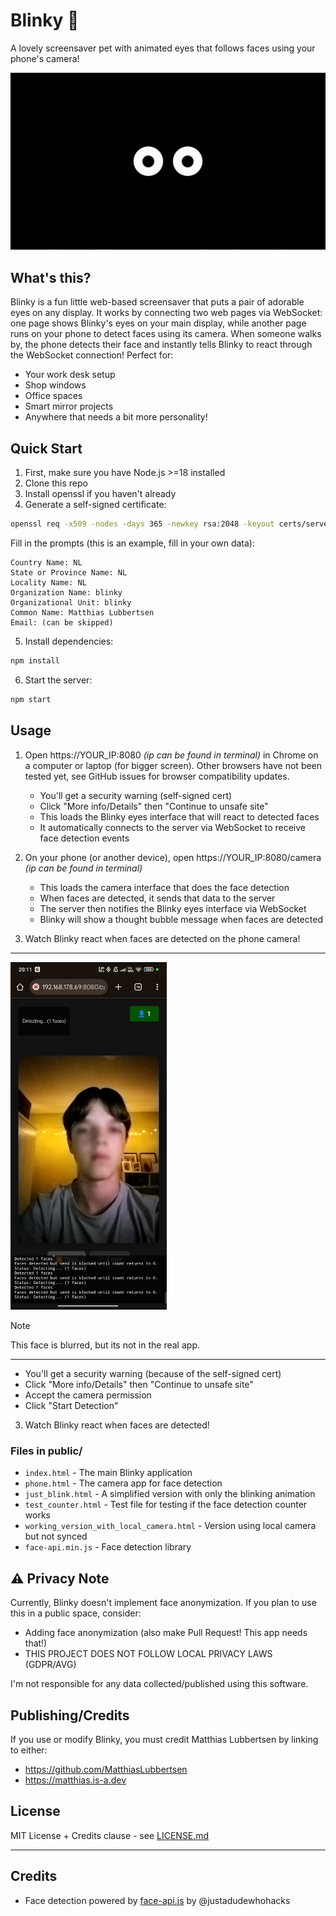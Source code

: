 # Blinky 👀

A lovely screensaver pet with animated eyes that follows faces using your phone's camera!

<img src="docs/assets/blinky_eyes.gif" alt="Blinky in Action"/>

## What's this?

Blinky is a fun little web-based screensaver that puts a pair of adorable eyes on any display. It works by connecting two web pages via WebSocket: one page shows Blinky's eyes on your main display, while another page runs on your phone to detect faces using its camera. When someone walks by, the phone detects their face and instantly tells Blinky to react through the WebSocket connection! Perfect for:

- Your work desk setup
- Shop windows
- Office spaces
- Smart mirror projects
- Anywhere that needs a bit more personality!

## Quick Start

1. First, make sure you have Node.js >=18 installed
2. Clone this repo
3. Install openssl if you haven't already
4. Generate a self-signed certificate:
```bash
openssl req -x509 -nodes -days 365 -newkey rsa:2048 -keyout certs/server.key -out certs/server.cert
```
Fill in the prompts (this is an example, fill in your own data):
```
Country Name: NL
State or Province Name: NL
Locality Name: NL
Organization Name: blinky
Organizational Unit: blinky
Common Name: Matthias Lubbertsen
Email: (can be skipped)
```
5. Install dependencies:
```bash
npm install
```
6. Start the server:
```bash
npm start
```

## Usage

1. Open https://YOUR_IP:8080 _(ip can be found in terminal)_ in Chrome on a computer or laptop (for bigger screen). Other browsers have not been tested yet, see GitHub issues for browser compatibility updates.
   - You'll get a security warning (self-signed cert)
   - Click "More info/Details" then "Continue to unsafe site"
   - This loads the Blinky eyes interface that will react to detected faces
   - It automatically connects to the server via WebSocket to receive face detection events

2. On your phone (or another device), open https://YOUR_IP:8080/camera _(ip can be found in terminal)_
   - This loads the camera interface that does the face detection
   - When faces are detected, it sends that data to the server
   - The server then notifies the Blinky eyes interface via WebSocket
   - Blinky will show a thought bubble message when faces are detected

3. Watch Blinky react when faces are detected on the phone camera!

---
<img src="docs/assets/phone.jpg" alt="Phone Camera View" width="250" />

> [!NOTE]
> This face is blurred, but its not in the real app.
---
   - You'll get a security warning (because of the self-signed cert)
   - Click "More info/Details" then "Continue to unsafe site"
   - Accept the camera permission
   - Click "Start Detection"
3. Watch Blinky react when faces are detected!

### Files in public/
- `index.html` - The main Blinky application
- `phone.html` - The camera app for face detection
- `just_blink.html` - A simplified version with only the blinking animation
- `test_counter.html` - Test file for testing if the face detection counter works
- `working_version_with_local_camera.html` - Version using local camera but not synced
- `face-api.min.js` - Face detection library

## ⚠️ Privacy Note

Currently, Blinky doesn't implement face anonymization. If you plan to use this in a public space, consider:
- Adding face anonymization (also make Pull Request! This app needs that!) 
- THIS PROJECT DOES NOT FOLLOW LOCAL PRIVACY LAWS (GDPR/AVG)

I'm not responsible for any data collected/published using this software.

## Publishing/Credits

If you use or modify Blinky, you must credit Matthias Lubbertsen by linking to either:
- https://github.com/MatthiasLubbertsen
- https://matthias.is-a.dev

## License

MIT License + Credits clause - see [LICENSE.md](LICENSE.md)

---

## Credits

- Face detection powered by [face-api.js](https://github.com/justadudewhohacks/face-api.js) by @justadudewhohacks